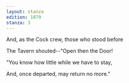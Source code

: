 ```yaml
---
layout: stanza
edition: 1879
stanza: 3
---
```


And, as the Cock crew, those who stood before

The Tavern shouted--"Open then the Door!

"You know how little while we have to stay,

And, once departed, may return no more."